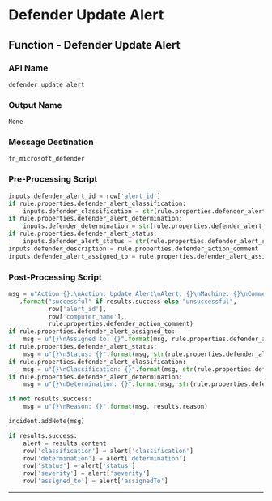 <!--
    DO NOT MANUALLY EDIT THIS FILE
    THIS FILE IS AUTOMATICALLY GENERATED WITH resilient-circuits codegen
-->

# Defender Update Alert

## Function - Defender Update Alert

### API Name
`defender_update_alert`

### Output Name
`None`

### Message Destination
`fn_microsoft_defender`

### Pre-Processing Script
```python
inputs.defender_alert_id = row['alert_id']
if rule.properties.defender_alert_classification:
    inputs.defender_classification = str(rule.properties.defender_alert_classification)
if rule.properties.defender_alert_determination:
    inputs.defender_determination = str(rule.properties.defender_alert_determination)
if rule.properties.defender_alert_status:
    inputs.defender_alert_status = str(rule.properties.defender_alert_status)
inputs.defender_description = rule.properties.defender_action_comment
inputs.defender_alert_assigned_to = rule.properties.defender_alert_assigned_to
```

### Post-Processing Script
```python
msg = u"Action {}.\nAction: Update Alert\nAlert: {}\nMachine: {}\nComment: {}"\
   .format("successful" if results.success else "unsuccessful",
           row['alert_id'],
           row['computer_name'],
           rule.properties.defender_action_comment)
if rule.properties.defender_alert_assigned_to:
    msg = u"{}\nAssigned to: {}".format(msg, rule.properties.defender_alert_assigned_to)
if rule.properties.defender_alert_status:
    msg = u"{}\nStatus: {}".format(msg, str(rule.properties.defender_alert_status))
if rule.properties.defender_alert_classification:
    msg = u"{}\nClassification: {}".format(msg, str(rule.properties.defender_alert_classification))
if rule.properties.defender_alert_determination:
    msg = u"{}\nDetermination: {}".format(msg, str(rule.properties.defender_alert_determination))

if not results.success:
    msg = u"{}\nReason: {}".format(msg, results.reason)

incident.addNote(msg)

if results.success:
    alert = results.content
    row['classification'] = alert['classification']
    row['determination'] = alert['determination']
    row['status'] = alert['status']
    row['severity'] = alert['severity']
    row['assigned_to'] = alert['assignedTo']

```

---

